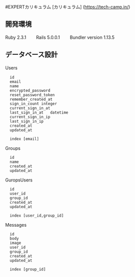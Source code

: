 #EXPERTカリキュラム
[カリキュラム] (https://tech-camp.in/)

## 開発環境　　
Ruby 2.3.1　　
Rails 5.0.0.1　　
Bundler version 1.13.5　　
　　　　
## データベース設計  

Users　　
```
  id  
  email  
  name  
  encrypted_password  
  reset_password_token  
  remember_created_at  
  sign_in_count	integer  
  current_sign_in_at  
  last_sign_in_at	datetime  
  current_sign_in_ip  
  last_sign_in_ip  
  created_at  
  updated_at  
  
  index [email]  
```
Groups  
```
  id  
  name  
  created_at  
  updated_at  
```

GuropsUsers  
```
  id  
  user_id  
  group_id  
  created_at  
  updated_at  
  
  index [user_id,group_id]  
```
Messages  
```
  id  
  body  
  image  
  user_id  
  group_id  
  created_at  
  updated_at  
  
  index [group_id]  
```
